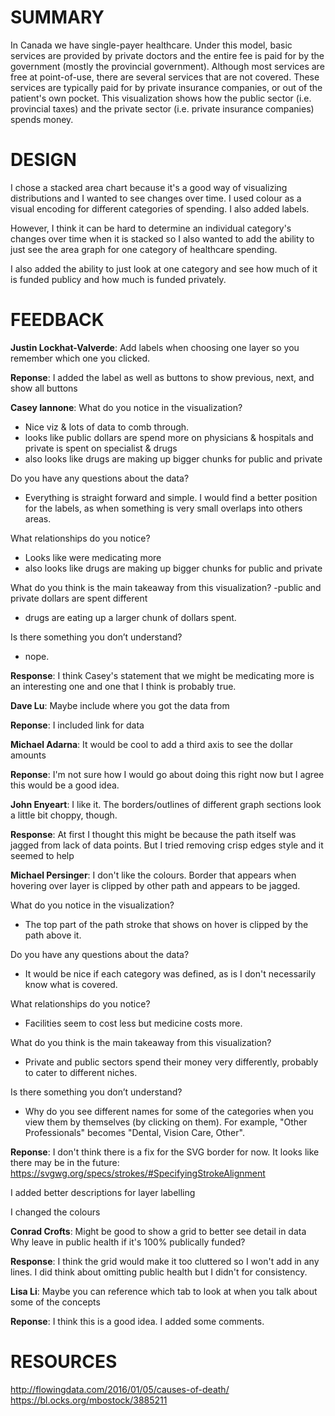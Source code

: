 # SUMMARY

In Canada we have single-payer healthcare. Under this model, basic services are provided by private doctors 
and the entire fee is paid for by the government (mostly the provincial government). Although most services 
are free at point-of-use, there are several services that are not covered. These services are typically paid 
for by private insurance companies, or out of the patient's own pocket.
This visualization shows how the public sector (i.e. provincial taxes) and the private sector (i.e. private 
insurance companies) spends money. 

# DESIGN

I chose a stacked area chart because it's a good way of visualizing distributions and I wanted to see changes
over time. I used colour as a visual encoding for different categories of spending. I also added labels.

However, I think it can be hard to determine an individual category's changes over time when it is stacked 
so I also wanted to add the ability to just see the area graph for one category of healthcare spending. 

I also added the ability to just look at one category and see how much of it is funded publicy and how much 
is funded privately. 

# FEEDBACK

__Justin Lockhat-Valverde__:
Add labels when choosing one layer so you remember which one you clicked. 

__Reponse__:
I added the label as well as buttons to show previous, next, and show all buttons


__Casey Iannone__:
What do you notice in the visualization?
- Nice viz & lots of data to comb through. 
- looks like public dollars are spend more on physicians & hospitals and private is spent on specialist 
    & drugs
- also looks like drugs are making up bigger chunks for public and private

Do you have any questions about the data?
- Everything is straight forward and simple. I would find a better position for the labels, as when 
    something is very small overlaps into others areas.

What relationships do you notice?
- Looks like were medicating more 
- also looks like drugs are making up bigger chunks for public and private

What do you think is the main takeaway from this visualization?
-public and private dollars are spent different
- drugs are eating up a larger chunk of dollars spent.

Is there something you don’t understand?
- nope.﻿

__Response__:
I think Casey's statement that we might be medicating more is an interesting one and one that I 
think is probably true. 


__Dave Lu__:
Maybe include where you got the data from

__Reponse__:
I included link for data


__Michael Adarna__:
It would be cool to add a third axis to see the dollar amounts

__Reponse__: 
I'm not sure how I would go about doing this right now but I agree this would be a good idea. 


__John Enyeart__:
I like it. The borders/outlines of different graph sections look a little bit choppy, though.﻿

__Response__:
At first I thought this might be because the path itself was jagged from lack of data points. But I 
tried removing crisp edges style and it seemed to help


__Michael Persinger__:
I don't like the colours.
Border that appears when hovering over layer is clipped by other path and appears to be jagged.

What do you notice in the visualization?
- The top part of the path stroke that shows on hover is clipped by the path above it.

Do you have any questions about the data?
- It would be nice if each category was defined, as is I don't necessarily know what is covered.

What relationships do you notice?
 - Facilities seem to cost less but medicine costs more.  

What do you think is the main takeaway from this visualization?
 - Private and public sectors spend their money very differently, probably to cater to different niches.

Is there something you don’t understand?
 - Why do you see different names for some of the categories when you view them by themselves (by 
    clicking on them). For example, "Other Professionals" becomes "Dental, Vision Care, Other".

__Reponse__:
I don't think there is a fix for the SVG border for now. It looks like there may be in the future: 
https://svgwg.org/specs/strokes/#SpecifyingStrokeAlignment 

I added better descriptions for layer labelling

I changed the colours


__Conrad Crofts__:
Might be good to show a grid to better see detail in data
Why leave in public health if it's 100% publically funded?

__Response__:
I think the grid would make it too cluttered so I won't add in any lines. 
I did think about omitting public health but I didn't for consistency. 


__Lisa Li__:
Maybe you can reference which tab to look at when you talk about some of the concepts

__Reponse__:
I think this is a good idea. I added some comments.


# RESOURCES

http://flowingdata.com/2016/01/05/causes-of-death/
https://bl.ocks.org/mbostock/3885211
